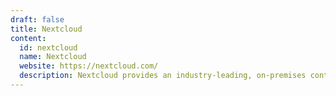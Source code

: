 ```yaml
---
draft: false
title: Nextcloud
content:
  id: nextcloud
  name: Nextcloud
  website: https://nextcloud.com/
  description: Nextcloud provides an industry-leading, on-premises content collaboration platform.
---
```

